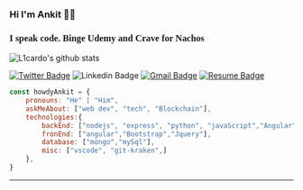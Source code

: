 ### Hi I'm Ankit 👋🧔

<h3 style="font-family: 'Bebas Neue';">I speak code. Binge Udemy and Crave for Nachos</h3>

<!--
**howdyAnkit/howdyAnkit** is a ✨ _special_ ✨ repository because its `README.md` (this file) appears on your GitHub profile.



Here are some ideas to get you started:

- 🔭 I’m currently working on ...
- 🌱 I’m currently learning ...
- 👯 I’m looking to collaborate on ...
- 🤔 I’m looking for help with ...
- 💬 Ask me about ...
- 📫 How to reach me: ...
- 😄 Pronouns: ...
- ⚡ Fun fact: ...
-->

![L1cardo's github stats](https://github-readme-stats.vercel.app/api?username=howdyAnkit&show_icons=true)



[![Twitter Badge](https://img.shields.io/badge/-howdy_ankit-1ca0f1?style=flat-square&logo=twitter&logoColor=white&link=https://twitter.com/howdy_ankit)](https://twitter.com/howdy_ankit) 
![Linkedin Badge](https://img.shields.io/badge/Ankitpal-blue?style=flat-square&logo=Linkedin&logoColor=white&link=https://www.linkedin.com/in/ankit-pal-632a72109/)
[![Gmail Badge](https://img.shields.io/badge/-palankit35@gmail.com-c14438?style=flat-square&logo=Gmail&logoColor=white&link=mailto:palankit35@gmail.com)](mailto:palankit35@gmail.com)
[![Resume Badge](https://img.shields.io/badge/Resume-blue?style=flat-square&logo=google-drive&logoColor=white&link=https://drive.google.com/file/d/1TviSOpMRnrPVNr-nz6d3UHiL_rEXT708/view?usp=sharing)](https://drive.google.com/file/d/1TviSOpMRnrPVNr-nz6d3UHiL_rEXT708/view?usp=sharing)


```javascript
const howdyAnkit = {
    pronouns: "He" | "Him",
    askMeAbout: ["web dev", "tech", "Blockchain"],
    technologies:{
        backEnd: ["nodejs", "express", "python", "javaScript","Angular"],
        fronEnd: ["angular","Bootstrap","Jquery"],
        database: ["mongo","mySql"],
        misc: ["vscode", "git-kraken",]
    },
}
```

---

<!-- <button class="button-save large" >Big Fat Button</button><button class="button-save large">Big Fat Button</button> -->

